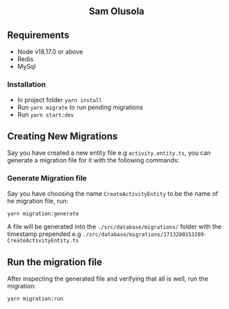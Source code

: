 <h2 align="center">
  Sam Olusola
</h2>

## Requirements
- Node v18.17.0 or above
- Redis
- MySql

### Installation
- In project folder `yarn install`
- Run `yarn migrate` to run pending migrations
- Run `yarn start:dev`

## Creating New Migrations
Say you have created a new entity file e.g `activity.entity.ts`, you can generate a migration file for it with the following commands:

### Generate Migration file
Say you have choosing the name `CreateActivityEntity` to be the name of he migration file, run:

```bash
yarn migration:generate
```

A file will be generated into the `./src/database/migrations/` folder with the timestamp prepended e.g `./src/database/migrations/1713280153289-CreateActivityEntity.ts`

## Run the migration file
After inspecting the generated file and verifying that all is well, run the migration:
```bash
yarn migration:run   
 ```

